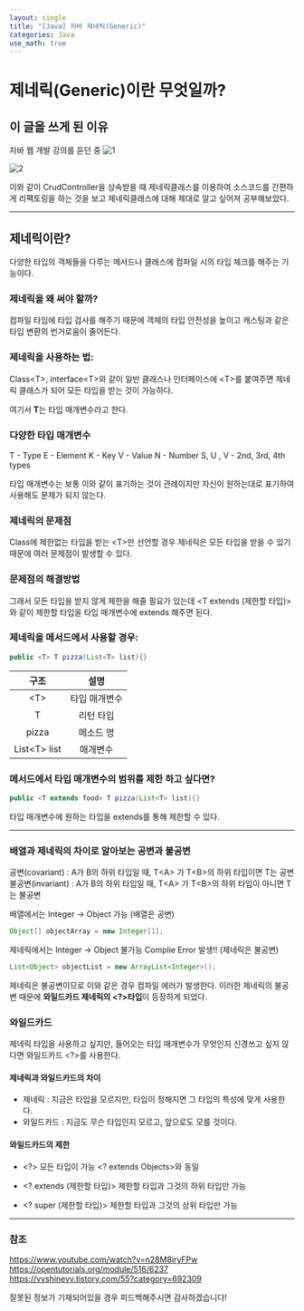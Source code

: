```yaml
---
layout: single
title: "[Java] 자바 제네릭(Generic)"
categories: Java
use_math: true
---
```


# 제네릭(Generic)이란 무엇일까?

## 이 글을 쓰게 된 이유

자바 웹 개발 강의를 듣던 중
![1](https://user-images.githubusercontent.com/77107216/182593407-b5fea8c5-927f-4f77-a0b6-2e8a837939ef.png)

![2](https://user-images.githubusercontent.com/77107216/182593435-02146b43-72de-4549-8960-b5a4def1d648.png)

이와 같이 CrudController을 상속받을 때 제네릭클래스를 이용하여
소스코드를 간편하게 리팩토링을 하는 것을 보고 제네릭클래스에 대해 제대로 알고 싶어져 공부해보았다.

---

## 제네릭이란?

다양한 타입의 객체들을 다루는 메서드나 클래스에 컴파일 시의 타입 체크를 해주는 기능이다.

### 제네릭을 왜 써야 할까?

컴파일 타임에 타입 검사를 해주기 때문에 객체의 타입 안전성을 높이고 캐스팅과 같은 타입 변환의 번거로움이 줄어든다.

### 제네릭을 사용하는 법:

Class\<T\>, interface\<T\>와 같이 일반 클래스나 인터페이스에 \<T\>를 붙여주면 제네릭 클래스가 되어 모든 타입을 받는 것이 가능하다.

여기서 **T**는 타입 매개변수라고 한다.

### 다양한 타입 매개변수

T - Type
E - Element
K - Key
V - Value
N - Number
S, U , V - 2nd, 3rd, 4th types

타입 매개변수는 보통 이와 같이 표기하는 것이 관례이지만 자신이 원하는대로 표기하여 사용해도 문제가 되지 않는다.

### 제네릭의 문제점

Class에 제한없는 타입을 받는 \<T\>만 선언할 경우 제네릭은 모든 타입을 받을 수 있기 때문에 여러 문제점이 발생할 수 있다.

### 문제점의 해결방법

그래서 모든 타입을 받지 않게 제한을 해줄 필요가 있는데 \<T extends (제한할 타입)\>와 같이 제한할 타입을 타입 매개변수에 extends 해주면 된다.

### 제네릭을 메서드에서 사용할 경우:

```java
public <T> T pizza(List<T> list){}
```

|      구조      |     설명      |
| :------------: | :-----------: |
|     \<T\>      | 타입 매개변수 |
|       T        |   리턴 타입   |
|     pizza      |   메소드 명   |
| List\<T\> list |   매개변수    |

### 메서드에서 타입 매개변수의 범위를 제한 하고 싶다면?

```java
public <T extends food> T pizza(List<T> list){}
```

타입 매개변수에 원하는 타입을 extends를 통해 제한할 수 있다.

---

### 배열과 제네릭의 차이로 알아보는 공변과 불공변

공변(covariant) : A가 B의 하위 타입일 때, T\<A\> 가 T\<B\>의 하위 타입이면 T는 공변
불공변(invariant) : A가 B의 하위 타입일 때, T\<A\> 가 T\<B\>의 하위 타입이 아니면 T는 불공변

배열에서는 Integer $\rightarrow$ Object 가능 (배열은 공변)

```java
Object[] objectArray = new Integer[1];
```

제네릭에서는 Integer $\rightarrow$ Object 불가능 Complie Error 발생!! (제네릭은 불공변)

```java
List<Object> objectList = new ArrayList<Integer>();
```

제네릭은 불공변이므로 이와 같은 경우 컴파일 에러가 발생한다.
이러한 제네릭의 불공변 때문에 **와일드카드 제네릭의 \<?\>타입**이 등장하게 되었다.

### 와일드카드

제네릭 타입을 사용하고 싶지만, 들어오는 타입 매개변수가 무엇인지 신경쓰고 싶지 않다면 와일드카드 \<?>를 사용한다.

#### 제네릭과 와일드카드의 차이

- 제네릭 : 지금은 타입을 모르지만, 타입이 정해지면 그 타입의 특성에 맞게 사용한다.
- 와일드카드 : 지금도 무슨 타입인지 모르고, 앞으로도 모를 것이다.

#### 와일드카드의 제한

- \<?\> 모든 타입이 가능 \<? extends Objects\>와 동일

- \<? extends (제한할 타입)\> 제한할 타입과 그것의 하위 타입만 가능

- \<? super (제한할 타입)\> 제한할 타입과 그것의 상위 타입만 가능

---

### 참조

https://www.youtube.com/watch?v=n28M8iryFPw
https://opentutorials.org/module/516/6237
https://vvshinevv.tistory.com/55?category=692309

잘못된 정보가 기재되어있을 경우 피드백해주시면 감사하겠습니다!
